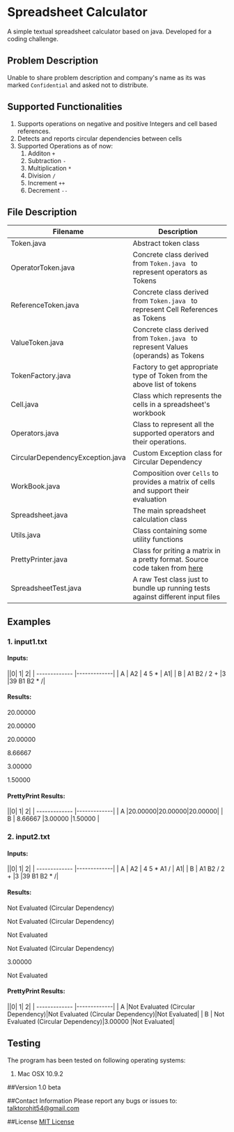 Spreadsheet Calculator
==================

A simple textual spreadsheet calculator based on java.
Developed for a coding challenge.

## Problem Description
Unable to share problem description and company's name as its was marked `Confidential` and asked not to distribute.

## Supported Functionalities
1. Supports operations on negative and positive Integers and cell based references.
2. Detects and reports circular dependencies between cells
3. Supported Operations as of now:
	1. Additon `+`
	2. Subtraction `-`
	3. Multiplication `*`
	4. Division `/`
	5. Increment `++`
	6. Decrement `--`

## File Description
| Filename        | Description          |
| ------------- |-------------|
| Token.java      | Abstract token class |
| OperatorToken.java  | Concrete class derived from `Token.java ` to represent operators as Tokens | 
| ReferenceToken.java | Concrete class derived from `Token.java ` to represent Cell References as Tokens|
| ValueToken.java | Concrete class derived from `Token.java ` to represent Values (operands) as Tokens|
| TokenFactory.java | Factory to get appropriate type of Token from the above list of tokens |
|Cell.java| Class which represents the cells in a spreadsheet's workbook|
|Operators.java| Class to represent all the supported operators and their operations.|
|CircularDependencyException.java| Custom Exception class for Circular Dependency|
|WorkBook.java|Composition over `Cells` to provides a matrix of  cells and support their evaluation|
|Spreadsheet.java| The main spreadsheet calculation class|
|Utils.java| Class containing some utility functions|
|PrettyPrinter.java| Class for priting a matrix in a pretty format. Source code taken from [here](http://stackoverflow.com/a/11384393/2228512)|
|SpreadsheetTest.java| A raw Test class just to bundle up running tests against different input files|

## Examples
### 1. input1.txt

#### Inputs:

||0| 1| 2|
| ------------- |-------------|
| A | A2 | 4 5 * | A1|
| B  | A1 B2 / 2 + |3 |39 B1 B2 * /| 

#### Results:

20.00000

20.00000

20.00000

8.66667

3.00000

1.50000

#### PrettyPrint Results:

||0| 1| 2|
| ------------- |-------------|
| A |20.00000|20.00000|20.00000|
| B  | 8.66667 |3.00000 |1.50000 | 

### 2. input2.txt

#### Inputs:

||0| 1| 2|
| ------------- |-------------|
| A | A2 | 4 5 * A1 / | A1|
| B  | A1 B2 / 2 + |3 |39 B1 B2 * /| 

#### Results:

Not Evaluated (Circular Dependency)


Not Evaluated (Circular Dependency)

Not Evaluated

Not Evaluated (Circular Dependency)

3.00000

Not Evaluated

#### PrettyPrint Results:

||0| 1| 2|
| ------------- |-------------|
| A |Not Evaluated (Circular Dependency)|Not Evaluated (Circular Dependency)|Not Evaluated|
| B  | Not Evaluated (Circular Dependency)|3.00000                            |Not Evaluated|



## Testing
The program has been tested on following operating systems:

1. Mac OSX 10.9.2


##Version
1.0 beta

##Contact Information
Please report any bugs or issues to:
[talktorohit54@gmail.com](mailto:talktorohit54@gmail.com)

##License
[MIT License](https://github.com/rohitsinha54/Spreadsheet-Calculator/blob/master/LICENSE)



